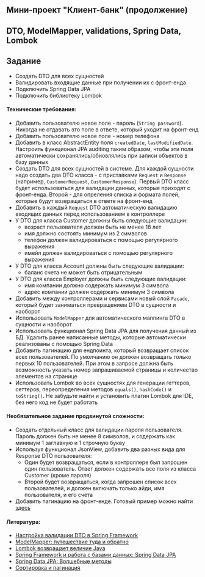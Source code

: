 ## Мини-проект "Клиент-банк" (продолжение)

## DTO, ModelMapper, validations, Spring Data, Lombok

## Задание

- Создать DTO для всех сущностей
- Валидировать входящие данные при получении их с фронт-енда
- Подключить Spring Data JPA
- Подключить библиотеку Lombok

#### Технические требования:

- Добавить пользователю новое поле - пароль (`String password`). Никогда не отдавать это поле в ответе, который уходит на фронт-енд
- Добавить пользователю новое поле - номер телефона
- Добавить в класс AbstractEntity поля `createdDate`, `lastModifiedDate`. Настроить функционал JPA auditing таким образом, чтобы эти поля автоматически сохранялись/обновлялись при записи объектов в базу данных
- Создать DTO для всех сущностей в системе. Для каждой сущности надо создать два DTO класса - с приставками `Request` и `Response` (например, `CustomerRequest`, `CustomerResponse`). Первый DTO класс будет использоваться для валидации данных, которые приходят с фронт-енда. Второй - для опреления списка и формата полей, которые будут возвращаться в ответе на фронт-енд
- Добавить в каждый `Request` DTO автоматическую валидацию входящих данных перед использованием в контроллере
- У DTO для класса Customer должны быть следующие валидации:
  - возраст пользователя должен быть не менее 18 лет
  - имя должно состоять минимум из 2 символов
  - телефон должен валидироваться с помощью регулярного выражения
  - имейл должен валидироваться с помощью регулярного выражения
- У DTO для класса Account должны быть следующие валидации:
  - баланс счета не может быть отрицательным
- У DTO для класса Employer должны быть следующие валидации:
  - имя компании должно содержать минимум 3 символа
  - адрес компании должен содержать минимум 3 символа
- Добавить между контроллерами и сервисами новый слой `Facade`, который будет заниматься превращением DTO в сущности и наоборот
- Использовать `ModelMapper` для автоматического маппинга DTO в сущности и наоборот
- Использовать функционал Spring Data JPA для получения данный из БД. Удалить ранее написанные методы, которые автоматически реализованы с помощью Spring Data
- Добавить пагинацию для ендпоинта, который возвращает список всех пользователей. По умолчанию он должен возвращать только первых 10 пользователей. При этом в запросе должна быть возможность указать номер запрашиваемой страницы и количество элементов на странице
- Использовать Lombok во всех сущностях для генерации геттеров, сеттеров, переопределения методов `equals()`, `hashCode()` и `toString()`. Не забудьте найти и установить плагин Lombok для IDE, без него код не будет работать

#### Необязательное задание продвинутой сложности:

- Создать отдельный класс для валидации пароля пользователя. Пароль должен быть не менее 8 символов, и содержать как минимум 1 заглавную и 1 строчную букву
- Используя функционал JsonView, добавить два разных вида для Response DTO пользователя:
  - Один будет возвращаться, если в контроллере был запрошен один пользователь. Ответ должен содержать все поля из класса Customer (кроме пароля)
  - Второй будет возвращаться, когда запрошен список всех пользователей, и должен включать только айди, имя пользователя, и его счета
- Добавить пагинацию на фронт-енде. Готовый пример можно найти [здесь](https://material-ui.com/components/tables/)

#### Литература:
- [Настройка валидации DTO в Spring Framework](https://habr.com/ru/post/343960/)
- [ModelMapper: путешествие туда и обратно](https://habr.com/ru/post/438808/)
- [Lombok возвращает величие Java](https://habr.com/ru/post/438870/)
- [Spring Framework и работа с базами данных: Spring Data JPA](https://alexkosarev.name/2017/02/08/spring-framework-database-spring-data-jpa/)
- [Spring Data JPA: Волшебные методы](https://alexkosarev.name/2017/02/09/spring-data-jpa-magic-methods/)
- [Сортировка и пагинация](https://easyjava.ru/spring/spring-data-project/sortirovka-i-paginaciya/)
